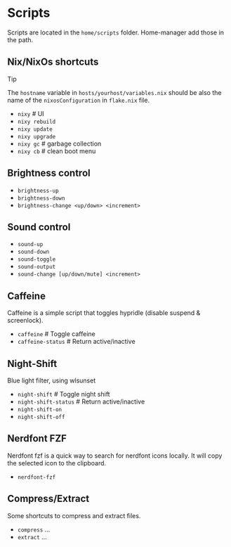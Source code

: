 # Scripts

Scripts are located in the `home/scripts` folder. Home-manager add those in the path.

## Nix/NixOs shortcuts

> [!TIP]
> The `hostname` variable in `hosts/yourhost/variables.nix` should be also the name of the `nixosConfiguration` in `flake.nix` file.

- `nixy` # UI
- `nixy rebuild`
- `nixy update`
- `nixy upgrade`
- `nixy gc` # garbage collection
- `nixy cb` # clean boot menu

## Brightness control

- `brightness-up`
- `brightness-down`
- `brightness-change <up/down> <increment>`

## Sound control

- `sound-up`
- `sound-down`
- `sound-toggle`
- `sound-output`
- `sound-change [up/down/mute] <increment>`

## Caffeine

Caffeine is a simple script that toggles hypridle (disable suspend & screenlock).

- `caffeine` # Toggle caffeine
- `caffeine-status` # Return active/inactive

## Night-Shift

Blue light filter, using wlsunset

- `night-shift` # Toggle night shift
- `night-shift-status` # Return active/inactive
- `night-shift-on`
- `night-shift-off`

## Nerdfont FZF

Nerdfont fzf is a quick way to search for nerdfont icons locally.
It will copy the selected icon to the clipboard.

- `nerdfont-fzf`

## Compress/Extract

Some shortcuts to compress and extract files.

- `compress` ...
- `extract` ...
